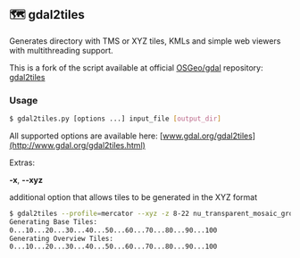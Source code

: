 ## 🗺️ gdal2tiles

Generates directory with TMS or XYZ tiles, KMLs and simple web viewers with multithreading support.

This is a fork of the script available at official [OSGeo/gdal](https://github.com/OSGeo/gdal) repository: [gdal2tiles](https://github.com/OSGeo/gdal/blob/trunk/gdal/swig/python/scripts/gdal2tiles.py)

### **Usage**
    
```bash
$ gdal2tiles.py [options ...] input_file [output_dir]
```

All supported options are available here: [www.gdal.org/gdal2tiles](http://www.gdal.org/gdal2tiles.html)

Extras:

**-x**, **--xyz**

additional option that allows tiles to be generated in the XYZ format

```bash
$ gdal2tiles --profile=mercator --xyz -z 8-22 nu_transparent_mosaic_group1.tif xyz-tiles -c gistnu -a 0
Generating Base Tiles:
0...10...20...30...40...50...60...70...80...90...100
Generating Overview Tiles:
0...10...20...30...40...50...60...70...80...90...100
```
